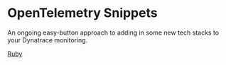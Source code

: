 # OpenTelemetry Snippets

An ongoing easy-button approach to adding in some new tech stacks to your Dynatrace monitoring.

[Ruby](/ruby)
